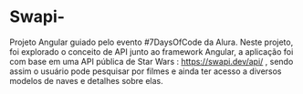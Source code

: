 # Swapi-
Projeto Angular guiado pelo evento #7DaysOfCode da Alura.
Neste projeto, foi explorado o conceito de API junto ao framework Angular, a aplicação foi com base em uma API pública de Star Wars : https://swapi.dev/api/ , sendo assim o usuário pode pesquisar por filmes e ainda ter acesso a diversos modelos de naves e detalhes sobre elas.


